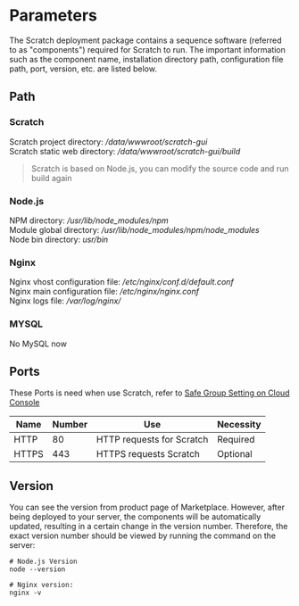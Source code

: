# Parameters

The Scratch deployment package contains a sequence software (referred to as "components") required for Scratch to run. The important information such as the component name, installation directory path, configuration file path, port, version, etc. are listed below.

## Path

### Scratch

Scratch project directory: */data/wwwroot/scratch-gui*  
Scratch static web directory: */data/wwwroot/scratch-gui/build*

> Scratch is based on Node.js, you can modify the source code and run build again

### Node.js

NPM directory: */usr/lib/node_modules/npm*  
Module global directory: */usr/lib/node_modules/npm/node_modules*   
Node bin directory: *usr/bin*

### Nginx

Nginx vhost configuration file: */etc/nginx/conf.d/default.conf*  
Nginx main configuration file: */etc/nginx/nginx.conf*  
Nginx logs file: */var/log/nginx/*

### MYSQL

No MySQL now


## Ports

These Ports is need when use Scratch, refer to [Safe Group Setting on Cloud Console](https://support.websoft9.com/docs/faq/tech-instance.html)

| Name | Number | Use |  Necessity |
| --- | --- | --- | --- |
| HTTP | 80 | HTTP requests for Scratch | Required |
| HTTPS | 443 | HTTPS requests Scratch | Optional |

## Version

You can see the version from product page of Marketplace. However, after being deployed to your server, the components will be automatically updated, resulting in a certain change in the version number. Therefore, the exact version number should be viewed by running the command on the server:

```shell
# Node.js Version
node --version

# Nginx version:
nginx -v
```